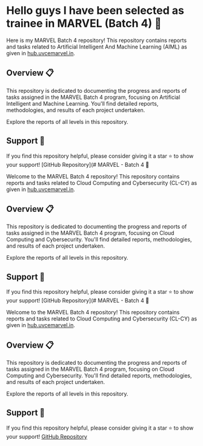 # Hello guys I have been selected as trainee in MARVEL (Batch 4) 🚀

Here is my MARVEL Batch 4 repository! This repository contains reports and tasks related to Artificial Intelligent And Machine Learning (AIML) as given in [hub.uvcemarvel.in](http://hub.uvcemarvel.in).

## Overview 📋
This repository is dedicated to documenting the progress and reports of tasks assigned in the MARVEL Batch 4 program, focusing on Artificial Intelligent and Machine Learning. You'll find detailed reports, methodologies, and results of each project undertaken.

Explore the reports of all levels in this repository. 

## Support 💪

If you find this repository helpful, please consider giving it a star ⭐ to show your support!
[GitHub Repository](# MARVEL - Batch 4 🚀

Welcome to the MARVEL Batch 4 repository! This repository contains reports and tasks related to Cloud Computing and Cybersecurity (CL-CY) as given in [hub.uvcemarvel.in](http://hub.uvcemarvel.in).

## Overview 📋
This repository is dedicated to documenting the progress and reports of tasks assigned in the MARVEL Batch 4 program, focusing on Cloud Computing and Cybersecurity. You'll find detailed reports, methodologies, and results of each project undertaken.

Explore the reports of all levels in this repository. 

## Support 💪

If you find this repository helpful, please consider giving it a star ⭐ to show your support!
[GitHub Repository](# MARVEL - Batch 4 🚀

Welcome to the MARVEL Batch 4 repository! This repository contains reports and tasks related to Cloud Computing and Cybersecurity (CL-CY) as given in [hub.uvcemarvel.in](http://hub.uvcemarvel.in).

## Overview 📋
This repository is dedicated to documenting the progress and reports of tasks assigned in the MARVEL Batch 4 program, focusing on Cloud Computing and Cybersecurity. You'll find detailed reports, methodologies, and results of each project undertaken.

Explore the reports of all levels in this repository. 

## Support 💪

If you find this repository helpful, please consider giving it a star ⭐ to show your support!
[GitHub Repository](https://github.com/poovarasansivakumar2003/Marvel_works)
